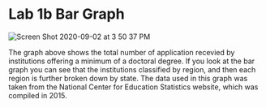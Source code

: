 # Lab 1b Bar Graph

![Screen Shot 2020-09-02 at 3 50 37 PM](https://user-images.githubusercontent.com/60228369/92029862-2d298700-ed34-11ea-83a1-3efcdce9ada8.png)


The graph above shows the total number of application recevied by institutions offering a minimum of a doctoral degree. If you look at the bar graph you can see that the institutions classified by region, and then each region is further broken down by state. The data used in this graph was taken from the National Center for Education Statistics website, which was compiled in 2015. 

